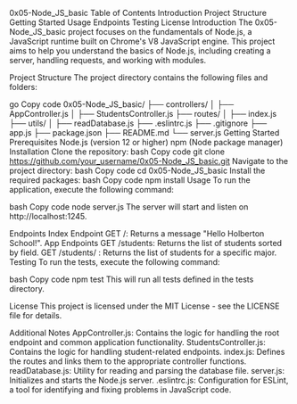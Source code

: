 0x05-Node_JS_basic
Table of Contents
Introduction
Project Structure
Getting Started
Usage
Endpoints
Testing
License
Introduction
The 0x05-Node_JS_basic project focuses on the fundamentals of Node.js, a JavaScript runtime built on Chrome's V8 JavaScript engine. This project aims to help you understand the basics of Node.js, including creating a server, handling requests, and working with modules.

Project Structure
The project directory contains the following files and folders:

go
Copy code
0x05-Node_JS_basic/
├── controllers/
│   ├── AppController.js
│   ├── StudentsController.js
├── routes/
│   ├── index.js
├── utils/
│   ├── readDatabase.js
├── .eslintrc.js
├── .gitignore
├── app.js
├── package.json
├── README.md
└── server.js
Getting Started
Prerequisites
Node.js (version 12 or higher)
npm (Node package manager)
Installation
Clone the repository:
bash
Copy code
git clone https://github.com/your_username/0x05-Node_JS_basic.git
Navigate to the project directory:
bash
Copy code
cd 0x05-Node_JS_basic
Install the required packages:
bash
Copy code
npm install
Usage
To run the application, execute the following command:

bash
Copy code
node server.js
The server will start and listen on http://localhost:1245.

Endpoints
Index Endpoint
GET /: Returns a message "Hello Holberton School!".
App Endpoints
GET /students: Returns the list of students sorted by field.
GET /students/
: Returns the list of students for a specific major.
Testing
To run the tests, execute the following command:

bash
Copy code
npm test
This will run all tests defined in the tests directory.

License
This project is licensed under the MIT License - see the LICENSE file for details.

Additional Notes
AppController.js: Contains the logic for handling the root endpoint and common application functionality.
StudentsController.js: Contains the logic for handling student-related endpoints.
index.js: Defines the routes and links them to the appropriate controller functions.
readDatabase.js: Utility for reading and parsing the database file.
server.js: Initializes and starts the Node.js server.
.eslintrc.js: Configuration for ESLint, a tool for identifying and fixing problems in JavaScript code.
